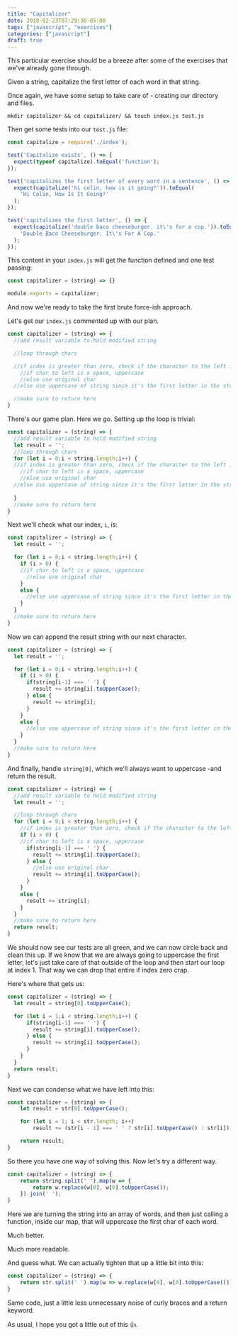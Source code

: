 ```yaml
---
title: "Capitalizer"
date: 2018-02-23T07:29:30-05:00
tags: ["javascript", "exercises"]
categories: ["javascript"]
draft: true
---
```


This particular exercise should be a breeze after some of the exercises that we've already gone through.

Given a string, capitalize the first letter of each word in that string.

Once again, we have some setup to take care of - creating our directory and files.

`mkdir capitalizer && cd capitalizer/ && touch index.js test.js`

Then get some tests into our `test.js` file:
```javascript
const capitalize = require('./index');

test('Capitalize exists', () => {
  expect(typeof capitalize).toEqual('function');
});

test('capitalizes the first letter of every word in a sentence', () => {
  expect(capitalize('hi colin, how is it going?')).toEqual(
    'Hi Colin, How Is It Going?'
  );
});

test('capitalizes the first letter', () => {
  expect(capitalize('double baco cheeseburger. it\'s for a cop.')).toEqual(
    'Double Baco Cheeseburger. It\'s For A Cop.'
  );
});
```

This content in your `index.js` will get the function defined and one test passing:
``` javascript
const capitalizer = (string) => {}

module.exports = capitalizer;
```

And now we're ready to take the first brute force-ish approach.

Let's get our `index.js` commented up with our plan.
```javascript
const capitalizer = (string) => {
  //add result variable to hold modified string

  //loop through chars

  //if index is greater than zero, check if the character to the left if a space
    //if char to left is a space, uppercase
    //else use original char
  //else use uppercase of string since it's the first letter in the string

  //make sure to return here
}
```

There's our game plan.  Here we go.  Setting up the loop is trivial:
```javascript
const capitalizer = (string) => {
  //add result variable to hold modified string
  let result = '';
  //loop through chars
  for (let i = 0;i < string.length;i++) {
  //if index is greater than zero, check if the character to the left if a space
    //if char to left is a space, uppercase
    //else use original char
  //else use uppercase of string since it's the first letter in the string
  
  }
  //make sure to return here
}
```

Next we'll check what our index, `i`, is:
```javascript
const capitalizer = (string) => {
  let result = '';

  for (let i = 0;i < string.length;i++) {
    if (i > 0) {
    //if char to left is a space, uppercase
      //else use original char
    }
    else {
      //else use uppercase of string since it's the first letter in the string
    }
  }
  //make sure to return here
}
```

Now we can append the result string with our next character.
```javascript
const capitalizer = (string) => {
  let result = '';

  for (let i = 0;i < string.length;i++) {
    if (i > 0) {
      if(string[i-1] === ' ') {
        result += string[i].toUpperCase();
      } else {
        result += string[i];
      }
    }
    else {
      //else use uppercase of string since it's the first letter in the string
    }
  }
  //make sure to return here
}
```

And finally, handle `string[0]`, which we'll always want to uppercase -and return the result.
```javascript
const capitalizer = (string) => {
  //add result variable to hold modified string
  let result = '';

  //loop through chars
  for (let i = 0;i < string.length;i++) {
    //if index is greater than zero, check if the character to the left if a space
    if (i > 0) {
    //if char to left is a space, uppercase
      if(string[i-1] === ' ') {
        result += string[i].toUpperCase();
      } else {
        //else use original char
        result += string[i].toUpperCase();
      }
    }
    else {
      result += string[i];
    }
  }
  //make sure to return here
  return result;
}
```

We should now see our tests are all green, and we can now circle back and clean this up.
If we know that we are always going to uppercase the first letter, let's just take care of that outside of the loop and then start our loop at index 1.
That way we can drop that entire if index zero crap.

Here's where that gets us:
```javascript
const capitalizer = (string) => {
  let result = string[0].toUpperCase();

  for (let i = 1;i < string.length;i++) {
      if(string[i-1] === ' ') {
        result += string[i].toUpperCase();
      } else {
        result += string[i].toUpperCase();
      }
    }
  }
  return result;
}
```

Next we can condense what we have left into this:
```javascript
const capitalizer = (string) => {
    let result = str[0].toUpperCase();

    for (let i = 1; i < str.length; i++)
        result += (str[i - 1] === ' ' ? str[i].toUpperCase() : str[i]);

    return result;
}
```

So there you have one way of solving this.  Now let's try a different way.
```javascript
const capitalizer = (string) => {
    return string.split(' ').map(w => {
        return w.replace(w[0], w[0].toUpperCase());
    }).join(' ');
}
```

Here we are turning the string into an array of words, and then just calling a function, inside our map, that will uppercase the first char of each word.  

Much better.

Much more readable.

And guess what.  We can actually tighten that up a little bit into this:
```javascript
const capitalizer = (string) => {
    return str.split(' ').map(w => w.replace(w[0], w[0].toUpperCase())).join(' ');
}
```

Same code, just a little less unnecessary noise of curly braces and a return keyword.

As usual, I hope you got a little out of this :thumbsup:.